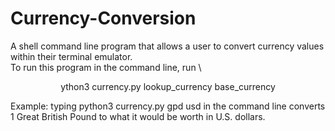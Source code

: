 # Currency-Conversion
A shell command line program that allows a user to convert currency values within their terminal emulator. \
To run this program in the command line, run \
<p align="center">
    ython3 currency.py lookup_currency base_currency
</p>
Example: typing python3 currency.py gpd usd in the command line converts 1 Great British Pound to what it would be worth in U.S. dollars.
